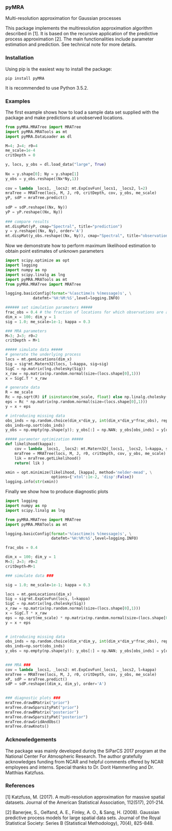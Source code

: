 ### pyMRA
Multi-resolution approximation for Gaussian processes

This package implements the multiresolution approximation algorithm described in [1]. It is based on the recursive application of the predictive process approximation [2]. The main functionalities include parameter estimation and prediction. See technical note for more details.

### Installation

Using pip is the easiest way to install the package:

```
pip install pyMRA
```
It is recommended to use Python 3.5.2.



### Examples

The first example shows how to load a sample data set supplied with the package and make predictions at unobserved locations.
```python
from pyMRA.MRATree import MRATree
import pyMRA.MRATools as mt
import pyMRA.DataLoader as dl

M=4; J=4; r0=4
me_scale=1e-4
critDepth = 0

y, locs, y_obs = dl.load_data("large", True)
    
Nx = y.shape[0]; Ny = y.shape[1]
y_obs = y_obs.reshape((Nx*Ny,1))
   
cov = lambda _locs1, _locs2: mt.ExpCovFun(_locs1, _locs2, l=2)
mraTree = MRATree(locs, M, J, r0, critDepth, cov, y_obs, me_scale)      
yP, sdP = mraTree.predict()
    
sdP = sdP.reshape((Nx, Ny))
yP = yP.reshape((Nx, Ny))
      
### compare results
mt.dispMat(yP, cmap="Spectral", title="prediction")
y = y.reshape((Nx, Ny), order='A')
mt.dispMat(y_obs.reshape((Nx, Ny)), cmap="Spectral", title="observations")
```




Now we demonstrate how to perform maximum likelihood estimation to obtain point estimates of unknown parameters
```python
import scipy.optimize as opt
import logging
import numpy as np
import scipy.linalg as lng
import pyMRA.MRATools as mt
from pyMRA.MRATree import MRATree

logging.basicConfig(format='%(asctime)s %(message)s', \
			datefmt='%H:%M:%S',level=logging.INFO)

###### set simulation parameters #####
frac_obs = 0.4 # the fraction of locations for which observations are available
dim_x = 100; dim_y = 1
sig = 1.0; me_scale=1e-1; kappa = 0.3

### MRA parameters
M=3; J=3; r0=2
critDepth = M+1

##### simulate data #####
# generate the underlying process
locs = mt.genLocations(dim_x)
Sig = sig*mt.Matern32(locs, l=kappa, sig=sig)
SigC = np.matrix(lng.cholesky(Sig))
x_raw = np.matrix(np.random.normal(size=(locs.shape[0],1)))
x = SigC.T * x_raw

# generate data
R = me_scale
Rc = np.sqrt(R) if isinstance(me_scale, float) else np.linalg.cholesky(R)
eps = Rc * np.matrix(np.random.normal(size=(locs.shape[0],1)))
y = x + eps

# introducing missing data
obs_inds = np.random.choice(dim_x*dim_y, int(dim_x*dim_y*frac_obs), replace=False)
obs_inds=np.sort(obs_inds)
y_obs = np.empty(np.shape(y)); y_obs[:] = np.NAN; y_obs[obs_inds] = y[obs_inds]

##### parameter optimization #####
def likelihood(kappa):
    cov = lambda _locs1, _locs2: mt.Matern32(_locs1, _locs2, l=kappa, sig=sig)
    mraTree = MRATree(locs, M, J, r0, critDepth, cov, y_obs, me_scale)
    lik = mraTree.getLikelihood()
    return( lik )

xmin = opt.minimize(likelihood, [kappa], method='nelder-mead', \
                    options={'xtol':1e-2, 'disp':False})
logging.info(str(xmin))
```


Finally we show how to produce diagnostic plots
```python
import logging
import numpy as np
import scipy.linalg as lng

from pyMRA.MRATree import MRATree
import pyMRA.MRATools as mt

logging.basicConfig(format='%(asctime)s %(message)s', \
                    datefmt='%H:%M:%S',level=logging.INFO)

frac_obs = 0.4

dim_x = 100; dim_y = 1
M=3; J=3; r0=2
critDepth=M+1

### simulate data ###

sig = 1.0; me_scale=1e-1; kappa = 0.3

locs = mt.genLocations(dim_x)
Sig = sig*mt.ExpCovFun(locs, l=kappa)
SigC = np.matrix(lng.cholesky(Sig))
x_raw = np.matrix(np.random.normal(size=(locs.shape[0],1)))
x = SigC.T * x_raw
eps = np.sqrt(me_scale) * np.matrix(np.random.normal(size=(locs.shape[0],1)))
y = x + eps

    
# introducing missing data
obs_inds = np.random.choice(dim_x*dim_y, int(dim_x*dim_y*frac_obs), replace=False)
obs_inds=np.sort(obs_inds)
y_obs = np.empty(np.shape(y)); y_obs[:] = np.NAN; y_obs[obs_inds] = y[obs_inds]

    
### MRA ###
cov = lambda _locs1, _locs2: mt.ExpCovFun(_locs1, _locs2, l=kappa)
mraTree = MRATree(locs, M, J, r0, critDepth, cov, y_obs, me_scale)
xP, sdP = mraTree.predict()
sdP = sdP.reshape((dim_x, dim_y), order='A')

    
### diagnostic plots ###
mraTree.drawBMatrix("prior")
mraTree.drawSparsityPat("prior")
mraTree.drawBMatrix("posterior")
mraTree.drawSparsityPat("posterior")
mraTree.drawGridAndObs()
mraTree.drawKnots()
```






### Acknowledgements

The package was mainly developed during the SiParCS 2017 program at the National Center For Atmospheric Research. The author gratefully acknowledges funding from NCAR and helpful comments offered by NCAR employees and interns. Special thanks to Dr. Dorit Hammerling and Dr. Matthias Katzfuss.


### References
[1] Katzfuss, M. (2017). A multi-resolution approximation for massive spatial datasets. Journal of the American Statistical Association, 112(517), 201-214.

[2] Banerjee, S., Gelfand, A. E., Finley, A. O., & Sang, H. (2008). Gaussian predictive process models for large spatial data sets. Journal of the Royal Statistical Society: Series B (Statistical Methodology), 70(4), 825-848.